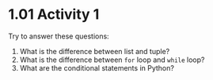 # 1.01 Activity 1

Try to answer these questions:

1. What is the difference between list and tuple?
2. What is the difference between `for` loop and `while` loop?
3. What are the conditional statements in Python?
